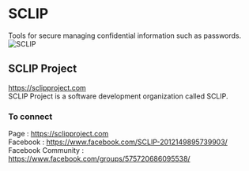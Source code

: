 # SCLIP
Tools for secure managing confidential information such as passwords.<br />
![SCLIP](https://sclipproject.com/img/etc/001.png)

## SCLIP Project
https://sclipproject.com<br />
SCLIP Project is a software development organization called SCLIP.


### To connect
Page : https://sclipproject.com<br />
Facebook : https://www.facebook.com/SCLIP-2012149895739903/<br />
Facebook Community : https://www.facebook.com/groups/575720686095538/<br />
